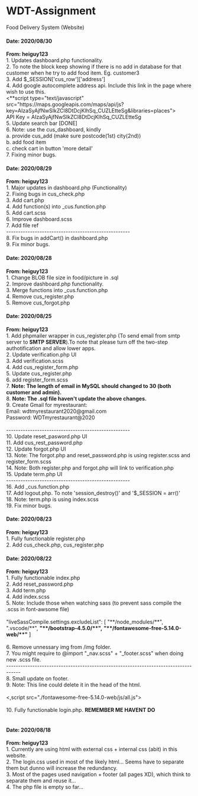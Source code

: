 # WDT-Assignment
Food Delivery System (Website)

<h4>Date: 2020/08/30</h4>
<b>From: heiguy123</b><br>
1. Updates dashboard.php functionality.<br>
2. To note the block keep showing if there is no add in database for that customer when he try to add food item. Eg. customer3<br>
3. Add $_SESSION['cus_row']['address'] <br>
4. Add google autocomplete address api. Include this link in the page where wish to use this.<br>
<**script type="text/javascript" src="https://maps.googleapis.com/maps/api/js?key=AIzaSyAjfNwSIkZCl8DtDcjKlhSq_CUZLEtteSg&libraries=places"></**script><br>
API Key = AIzaSyAjfNwSIkZCl8DtDcjKlhSq_CUZLEtteSg<br>
5. Update search bar [DONE]<br>
6. Note: use the cus_dashboard, kindly <br>
        a. provide cus_add (make sure postcode(1st) city(2nd))<br>
        b. add food item<br>
        c. check cart in button 'more detail'<br>
7. Fixing minor bugs. <br>


<h4>Date: 2020/08/29</h4>
<b>From: heiguy123</b><br>
1. Major updates in dashboard.php (Functionality)<br>
2. Fixing bugs in cus_check.php<br>
3. Add cart.php<br>
4. Add function(s) into _cus.function.php<br>
5. Add cart.scss <br>
6. Improve dashboard.scss <br>
7. Add file ref<br>
----------------------------------------------------<br>
8. Fix bugs in addCart() in dashboard.php<br>
9. Fix minor bugs.<br>

<h4>Date: 2020/08/28</h4>
<b>From: heiguy123</b><br>
1. Change BLOB file size in food/picture in .sql<br>
2. Improve dashboard.php functionality.<br>
3. Merge functions into _cus.function.php<br>
4. Remove cus_register.php<br>
5. Remove cus_forgot.php <br>

<h4>Date: 2020/08/25</h4>
<b>From: heiguy123</b><br>
1. Add phpmailer wrapper in cus_register.php (To send email from smtp server to <b>SMTP SERVER</b>).To note that please turn off the two-step authotification and allow lower apps.<br>
2. Update verification.php UI<br>
3. Add verification.scss<br>
4. Add cus_register_form.php<br>
5. Update cus_register.php<br>
6. add register_form.scss<br>
7. <b>Note: The length of email in MySQL should changed to 30 (both customer and admin).</b><br>
8. <b>Note: The .sql file haven't update the above changes.</b><br>
9. Create Gmail for myrestaurant:<br>
Email: wdtmyrestaurant2020@gmail.com<br>
Password: WDTmyrestaurant@2020<br><br>
----------------------------------------------------<br>
10. Update reset_pasword.php UI<br>
11. Add cus_rest_password.php<br>
12. Update forgot.php UI <br>
13. Note: The forgot.php and reset_password.php is using register.scss and register_form.scss<br>
14. Note: Both register.php and forgot.php will link to verification.php<br>
15. Update term.php UI<br>
----------------------------------------------------<br>
16. Add _cus.function.php<br>
17. Add logout.php. To note 'session_destroy()' and '$_SESSION = arr()'<br>
18. Note: term.php is using index.scss<br>
19. Fix minor bugs.<br>

<h4>Date: 2020/08/23</h4>
<b>From: heiguy123</b><br>
1. Fully functionable register.php<br>
2. Add cus_check.php, cus_register.php<br>

<h4>Date: 2020/08/22</h4>
<b>From: heiguy123</b><br>
1. Fully functionable index.php<br>
2. Add reset_password.php<br>
3. Add term.php<br>
4. Add index.scss<br>
5. Note: Include those when watching sass (to prevent sass compile the .scss in font-awsome file)<br>
<br>"liveSassCompile.settings.excludeList": [
        "**/node_modules/**",
        ".vscode/**",
        <b>"**/bootstrap-4.5.0/**",</b>
        <b>"**/fontawesome-free-5.14.0-web/**"</b>
]<br><br>
6. Remove unnessary img from /img folder.<br>
7. You might require to @import "_nav.scss" + "_footer.scss" when doing new .scss file.<br>
------------------------------------------------------------------------------------<br>
8. Small update on footer.<br>
9. Note: This line could delete it in the head of the html. <br><br>
<,script src="./fontawesome-free-5.14.0-web/js/all.js"></,script><br><br>
10. Fully functionable login.php. <b>REMEMBER ME HAVENT DO</b><br>

<br>

<h4>Date: 2020/08/18</h4>
<b>From: heiguy123</b><br>
1. Currently are using html with external css + internal css (abit) in this website.<br>
2. The login.css used in most of the likely html... Seems have to separate them but dunno will increase the redundancy.<br>
3. Most of the pages used navigation + footer (all pages XD), which think to separate them and reuse it...<br>
4. The php file is empty so far...